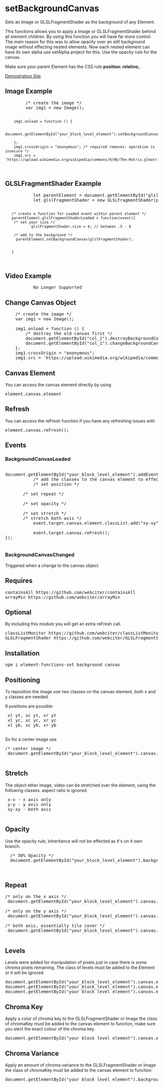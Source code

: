 # setBackgroundCanvas
Sets an Image or GLSLFragmentShader as the background of any Element.

This functions allows you to apply a Image or GLSLFragmentShader behind all element children. By using this function you will have far more control. The main reason for this was to allow opacity over an still background image without effecting nested elements. 
Now each nested element can have its own alpha use setAlpha project for this. Use the opacity rule for the canvas.

Make sure your parent Element has the CSS rule <b>position: relative;</b>.

 <a href="http://davidclews.com/applications/programming/setBackgroundCanvas/3.0.0/">Demostration Site</a>

<h2>Image Example</h2>
<pre>
        /* create the image */
        var img1 = new Image();

        img1.onload = function () {
            
            document.getElementById("your_block_level_element").setBackgroundCanvas(img1);

        };
        img1.crossOrigin = "anonymous"; /* required removes: operation is insecure */
        img1.src = 'https://upload.wikimedia.org/wikipedia/commons/9/9b/The.Matrix.glmatrix.2.png';

</pre>

<h2>GLSLFragmentShader Example</h2>
<pre>
           let parentElement = document.getElementById("glslContainer");
           let glslFragmentShader = new GLSLFragmentShader(parentElement, "./shaders/triangle_grid_contouring_v100.glsl.json");
	   
	   /* create a function for Loaded event within parent element */
	   parentElement.glslFragmentShaderLoaded = function(event){
	   	/* set your size */
                glslFragmentShader.size = 4; // between .5 - 8
		
		/* add to the background */
		 parentElement.setBackgroundCanvas(glslFragmentShader);

		
	   }
</pre>

<h2>Video Example</h2>
<pre>
           No Longer Supported
</pre>



<h2>Change Canvas Object</h2>

<pre>
    /* create the image */
    var img1 = new Image();

    img1.onload = function () {
    	/* destroy the old canvas first */
        document.getElementById("col_1").destroyBackgroundCanvas();
        document.getElementById("col_1").changeBackgroundCanvas(img1);
    };
    img1.crossOrigin = "anonymous";
    img1.src = 'https://upload.wikimedia.org/wikipedia/commons/thumb/9/97/The_Earth_seen_from_Apollo_17.jpg/1024px-The_Earth_seen_from_Apollo_17.jpg';
</pre>

<h2>Canvas Element</h2>

You can access the canvas element directly by using 

<pre>element.canvas.element</pre>

<h2>Refresh</h2>

You can access the reFresh function if you have any refreshing issues with

<pre>
element.canvas.reFresh();
</pre>

<h2>Events</h2>
<h3>BackgroundCanvasLoaded</h3>

<pre>

document.getElementById("your_block_level_element").addEventListener("BackgroundCanvasLoaded", function(event){
           /* add the classes to the canvas element to effect the appearance */
           /* set position */
		
	   /* set repeat */
		
	   /* set opacity */
		
	   /* set stretch */
	   /* stretch both axis */
           event.target.canvas.element.classList.add("xy-xy");

           event.target.canvas.reFresh();
});

</pre>

<h3>BackgroundCanvasChanged</h3>

Triggered when a change to the canvas object.

<h2>Requires</h2>

<pre>
containsAll https://github.com/webciter/containsAll
arrayMin https://github.com/webciter/arrayMin
</pre>

<h2>Optional</h2>

By including this module you will get an extra reFresh call.

<pre>
classListMonitor https://github.com/webciter/classListMonitor
GLSLFragmentShader https://github.com/webciter/GLSLFragmentShader#2.0.0
</pre>

<h2>Installation</h2>

<pre>
npm i element-functions-set_background_canvas
</pre>

<h2>Positioning</h2>

To reposition the image use two classes on the canvas element, both x and y classes are needed.

9 positions are possible
 
 <pre>
 xl yt, xc yt, xr yt
 xl yc, xc yc, xr yc
 xl yb, xc yb, xr yb
 </pre>
 
 So for a center image use 
 
<pre>
/* center image */
 document.getElementById("your_block_level_element").canvas.element.classList.add("xc yc");
 
</pre>

 <h2>Stretch</h2>

 The object ether image, video can be stretched over the element, using the following classes. aspect ratio is ignored.

 <pre>
 x-x - x axis only
 y-y - y axis only
 xy-xy - both axis
 </pre>
 
 
 <h2>Opacity</h2>
 
 Use the opacity rule, inheritance will not be effected as it's on it own branch.
 
 <pre>
  /* 50% Opacity */
  document.getElementById("your_block_level_element").backgroundCanvas.opacity = 0.5;

 </pre>

<h2>Repeat</h2>

<pre>
/* only on the x axis */
 document.getElementById("your_block_level_element").canvas.element.classList.add("xx");

/* only on the y axis */
 document.getElementById("your_block_level_element").canvas.element.classList.add("yy");

/* both axis, essentially tile cover */
 document.getElementById("your_block_level_element").canvas.element.classList.add("xx yy");

</pre>

<h2>Levels</h2>

Levels were added for manipulation of pixels just in case there is some chroma pixels remaining.
The class of levels must be added to the Element or it will be ignored

<pre>
document.getElementById("your_block_level_element").canvas.element.levels.red = 1; /* 0.0 - 2.0 */
document.getElementById("your_block_level_element").canvas.element.levels.green = 1; /* 0.0 - 2.0 */
document.getElementById("your_block_level_element").canvas.element.levels.blue = 1; /* 0.0 - 2.0 */
</pre>


<h2>Chroma Key</h2>

Apply a color of chroma key to the GLSLFragmentShader or Image the class of chromaKey must be added to the canvas element to function, make sure you slect the exact colour of the chroma key.

<pre>
document.getElementById("your_block_level_element").canvas.element.chromaKey = {red: 0, green: 255, blue:0};
</pre>

<h2>Chroma Variance</h2>

Apply an amount of chroma variance to the GLSLFragmentShader or Image the class of chromaKey must be added to the canvas element to function

<pre>
document.getElementById("your_block_level_element").backgroundCanvas.chromaVariance = 300;
</pre>




 
